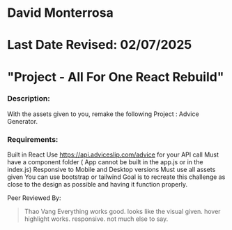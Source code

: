 # David Monterrosa
# Last Date Revised: 02/07/2025
# "Project - All For One React Rebuild"
### Description:
With the assets given to you, remake the following Project : Advice Generator.

### Requirements:
Built in React
Use https://api.adviceslip.com/advice for your API call
Must have a component folder ( App cannot be built in the app.js or in the index.js)
Responsive to Mobile and Desktop versions
Must use all assets given
You can use bootstrap or tailwind
Goal is to recreate this challenge as close to the design as possible and having it function properly.



Peer Reviewed By:
>Thao Vang
Everything works good. looks like the visual given. hover highlight works. responsive. not much else to say.
